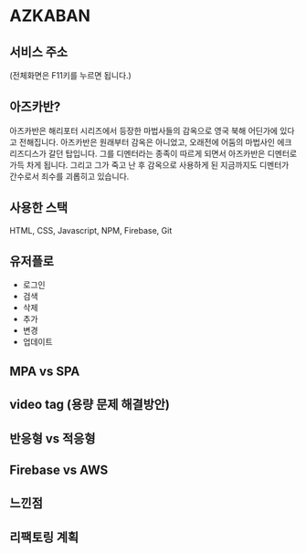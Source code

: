# AZKABAN

## 서비스 주소
(전체화면은 F11키를 누르면 됩니다.)

## 아즈카반?
아즈카반은 해리포터 시리즈에서 등장한 마법사들의 감옥으로 영국 북해 어딘가에 있다고 전해집니다. 아즈카반은 원래부터 감옥은 아니었고, 오래전에 어둠의 마법사인 에크리즈디스가 갈던 탑입니다. 그를 디멘터라는 종족이 따르게 되면서 아즈카반은 디멘터로 가득 차게 됩니다. 그리고 그가 죽고 난 후 감옥으로 사용하게 된 지금까지도 디멘터가 간수로서 죄수를 괴롭히고 있습니다.

## 사용한 스택
HTML, CSS, Javascript, NPM, Firebase, Git

## 유저플로
- 로그인
- 검색
- 삭제
- 추가
- 변경
- 업데이트

## MPA vs SPA

## video tag (용량 문제 해결방안)

## 반응형 vs 적응형

## Firebase vs AWS

## 느낀점

## 리팩토링 계획
